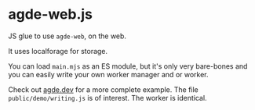 # agde-web.js

JS glue to use `agde-web`, on the web.

It uses localforage for storage.

You can load `main.mjs` as an ES module, but it's only very bare-bones and you can easily write your own worker manager and or worker.

Check out [agde.dev](https://github.com/Icelk/agde.dev/) for a more complete example. The file `public/demo/writing.js` is of interest. The worker is identical.

